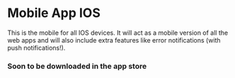# Mobile App IOS
This is the mobile for all IOS devices. It will act as a mobile version of all the web apps and will also include extra features like error notifications (with push notifications!).

### Soon to be downloaded in the app store
